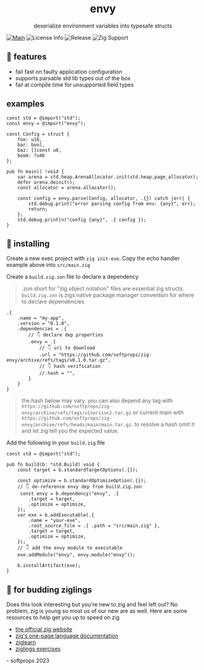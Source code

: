 <h1 align="center">
    envy
</h1>

<div align="center">
    deserialize environment variables into typesafe structs
</div>

[![Main](https://github.com/softprops/zig-envy/actions/workflows/main.yml/badge.svg)](https://github.com/softprops/zig-envy/actions/workflows/main.yml) ![License Info](https://img.shields.io/github/license/softprops/zig-envy) ![Release](https://img.shields.io/github/v/release/softprops/zig-envy) ![Zig Support](https://img.shields.io/badge/zig-0.11.0-black?logo=zig)

## 🍬 features

- fail fast on faulty application configuration
- supports parsable std lib types out of the box
- fail at compile time for unsupported field types

## examples

```zig
const std = @import("std");
const envy = @import("envy");

const Config = struct {
    foo: u16,
    bar: bool,
    baz: []const u8,
    boom: ?u46
};

pub fn main() !void {
    var arena = std.heap.ArenaAllocator.init(std.heap.page_allocator);
    defer arena.deinit();
    const allocator = arena.allocator();

    const config = envy.parse(Config, allocator, .{}) catch |err| {
        std.debug.print("error parsing config from env: {any}", err);
        return;
    };
    std.debug.println("config {any}", .{ config });
}
```

## 📼 installing

Create a new exec project with `zig init-exe`. Copy the echo handler example above into `src/main.zig`

Create a `build.zig.zon` file to declare a dependency

> .zon short for "zig object notation" files are essential zig structs. `build.zig.zon` is zigs native package manager convention for where to declare dependencies

```zig
.{
    .name = "my-app",
    .version = "0.1.0",
    .dependencies = .{
        // 👇 declare dep properties
        .envy = .{
            // 👇 uri to download
            .url = "https://github.com/softprops/zig-envy/archive/refs/tags/v0.1.0.tar.gz",
            // 👇 hash verification
            //.hash = "",
        }
    }
}
```

> the hash below may vary. you can also depend any tag with `https://github.com/softprops/zig-envy/archive/refs/tags/v{version}.tar.gz` or current main with `https://github.com/softprops/zig-envy/archive/refs/heads/main/main.tar.gz`. to resolve a hash omit it and let zig tell you the expected value.

Add the following in your `build.zig` file

```zig
const std = @import("std");

pub fn build(b: *std.Build) void {
    const target = b.standardTargetOptions(.{});

    const optimize = b.standardOptimizeOption(.{});
    // 👇 de-reference envy dep from build.zig.zon
     const envy = b.dependency("envy", .{
        .target = target,
        .optimize = optimize,
    });
    var exe = b.addExecutable(.{
        .name = "your-exe",
        .root_source_file = .{ .path = "src/main.zig" },
        .target = target,
        .optimize = optimize,
    });
    // 👇 add the envy module to executable
    exe.addModule("envy", envy.module("envy"));

    b.installArtifact(exe);
}
```

## 🥹 for budding ziglings

Does this look interesting but you're new to zig and feel left out? No problem, zig is young so most us of our new are as well. Here are some resources to help get you up to speed on zig

- [the official zig website](https://ziglang.org/)
- [zig's one-page language documentation](https://ziglang.org/documentation/0.11.0/)
- [ziglearn](https://ziglearn.org/)
- [ziglings exercises](https://github.com/ratfactor/ziglings)

\- softprops 2023
